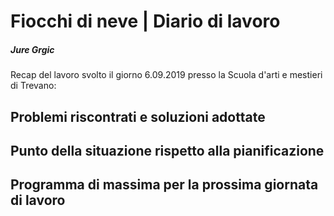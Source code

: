 
# Fiocchi di neve | Diario di lavoro
##### Jure Grgic

Recap del lavoro svolto il giorno 6.09.2019 presso la Scuola d'arti e mestieri di Trevano:



##  Problemi riscontrati e soluzioni adottate


##  Punto della situazione rispetto alla pianificazione


## Programma di massima per la prossima giornata di lavoro

